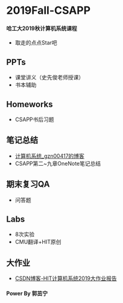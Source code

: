 # 2019Fall-CSAPP

#### 哈工大2019秋计算机系统课程
- 取走的点点Star吧

## PPTs
- 课堂讲义（史先俊老师授课）
- 书本辅助

## Homeworks
- CSAPP书后习题

## 笔记总结
- [计算机系统_gzn00417的博客](https://blog.csdn.net/gzn00417/category_9707655.html)
- CSAPP第二~九章OneNote笔记总结

## 期末复习QA
- 问答题

## Labs
- 8次实验
- CMU翻译+HIT原创

## 大作业
- [CSDN博客-HIT计算机系统2019大作业报告](https://blog.csdn.net/gzn00417/article/details/103792824 "HIT计算机系统2019大作业报告")

#### Power By 郭茁宁
